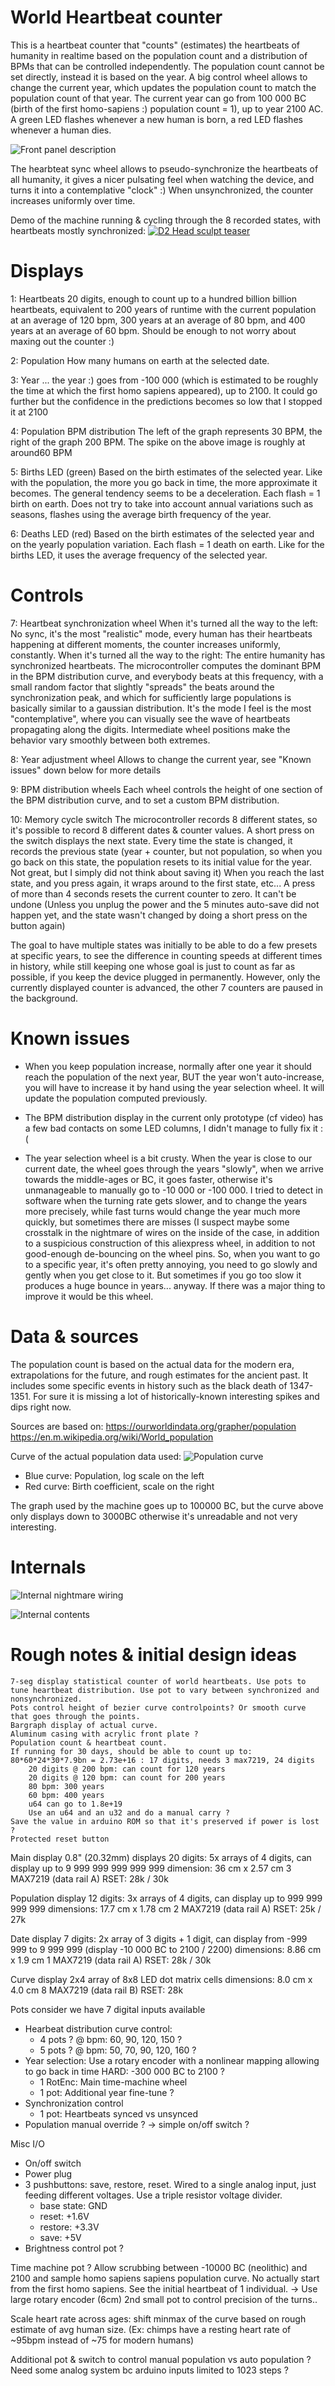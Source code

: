 # World Heartbeat counter
This is a heartbeat counter that "counts" (estimates) the heartbeats of humanity in realtime based on the population count and a distribution of BPMs that can be controlled independently.
The population count cannot be set directly, instead it is based on the year.
A big control wheel allows to change the current year, which updates the population count to match the population count of that year.
The current year can go from 100 000 BC (birth of the first homo-sapiens :) population count = 1), up to year 2100 AC.
A green LED flashes whenever a new human is born, a red LED flashes whenever a human dies.

![Front panel description](Images/HowTo-en.png)


The hearbteat sync wheel allows to pseudo-synchronize the heartbeats of all humanity, it gives a nicer pulsating feel when watching the device, and turns it into a contemplative "clock" :)
When unsynchronized, the counter increases uniformly over time.

Demo of the machine running & cycling through the 8 recorded states, with heartbeats mostly synchronized:
[![D2 Head sculpt teaser](https://img.youtube.com/vi/0Ew_5UpqQ8A/0.jpg)](https://www.youtube.com/watch?v=0Ew_5UpqQ8A)


# Displays

1: Heartbeats
20 digits, enough to count up to a hundred billion billion heartbeats, equivalent to 200 years of runtime with the current population at an average of 120 bpm, 300 years at an average of 80 bpm, and 400 years at an average of 60 bpm. Should be enough to not worry about maxing out the counter :)

2: Population
How many humans on earth at the selected date.

3: Year
... the year :) goes from -100 000 (which is estimated to be roughly the time at which the first homo sapiens appeared), up to 2100. It could go further but the confidence in the predictions becomes so low that I stopped it at 2100

4: Population BPM distribution
The left of the graph represents 30 BPM, the right of the graph 200 BPM. The spike on the above image is roughly at around60 BPM

5: Births LED (green)
Based on the birth estimates of the selected year. Like with the population, the more you go back in time, the more approximate it becomes. The general tendency seems to be a deceleration.
Each flash = 1 birth on earth. Does not try to take into account annual variations such as seasons, flashes using the average birth frequency of the year.

6: Deaths LED (red)
Based on the birth estimates of the selected year and on the yearly population variation.
Each flash = 1 death on earth. Like for the births LED, it uses the average frequency of the selected year.


# Controls

7: Heartbeat synchronization wheel
When it's turned all the way to the left: No sync, it's the most "realistic" mode, every human has their heartbeats happening at different moments, the counter increases uniformly, constantly.
When it's turned all the way to the right: The entire humanity has synchronized heartbeats. The microcontroller computes the dominant BPM in the BPM distribution curve, and everybody beats at this frequency, with a small random factor that slightly "spreads" the beats around the synchronization peak, and which for sufficiently large populations is basically similar to a gaussian distribution. It's the mode I feel is the most "contemplative", where you can visually see the wave of heartbeats propagating along the digits.
Intermediate wheel positions make the behavior vary smoothly between both extremes.

8: Year adjustment wheel
Allows to change the current year, see "Known issues" down below for more details

9: BPM distribution wheels
Each wheel controls the height of one section of the BPM distribution curve, and to set a custom BPM distribution.

10: Memory cycle switch
The microcontroller records 8 different states, so it's possible to record 8 different dates & counter values.
A short press on the switch displays the next state. Every time the state is changed, it records the previous state (year + counter, but not population, so when you go back on this state, the population resets to its initial value for the year. Not great, but I simply did not think about saving it)
When you reach the last state, and you press again, it wraps around to the first state, etc...
A press of more than 4 seconds resets the current counter to zero. It can't be undone (Unless you unplug the power and the 5 minutes auto-save did not happen yet, and the state wasn't changed by doing a short press on the button again)

The goal to have multiple states was initially to be able to do a few presets at specific years, to see the difference in counting speeds at different times in history, while still keeping one whose goal is just to count as far as possible, if you keep the device plugged in permanently.
However, only the currently displayed counter is advanced, the other 7 counters are paused in the background.


# Known issues

- When you keep population increase, normally after one year it should reach the population of the next year, BUT the year won't auto-increase, you will have to increase it by hand using the year selection wheel. It will update the population computed previously.

- The BPM distribution display in the current only prototype (cf video) has a few bad contacts on some LED columns, I didn't manage to fully fix it :(

- The year selection wheel is a bit crusty. When the year is close to our current date, the wheel goes through the years "slowly", when we arrive towards the middle-ages or BC, it goes faster, otherwise it's unmanageable to manually go to -10 000 or -100 000. I tried to detect in software when the turning rate gets slower, and to change the years more precisely, while fast turns would change the year much more quickly, but sometimes there are misses (I suspect maybe some crosstalk in the nightmare of wires on the inside of the case, in addition to a suspicious construction of this aliexpress wheel, in addition to not good-enough de-bouncing on the wheel pins.
So, when you want to go to a specific year, it's often pretty annoying, you need to go slowly and gently when you get close to it. But sometimes if you go too slow it produces a huge bounce in years... anyway. If there was a major thing to improve it would be this wheel.

# Data & sources

The population count is based on the actual data for the modern era, extrapolations for the future, and rough estimates for the ancient past. It includes some specific events in history such as the black death of 1347-1351. For sure it is missing a lot of historically-known interesting spikes and dips right now.

Sources are based on:
https://ourworldindata.org/grapher/population
https://en.m.wikipedia.org/wiki/World_population

Curve of the actual population data used:
![Population curve](Images/data.png)

* Blue curve: Population, log scale on the left
* Red curve: Birth coefficient, scale on the right

The graph used by the machine goes up to 100000 BC, but the curve above only displays down to 3000BC otherwise it's unreadable and not very interesting.


# Internals

![Internal nightmare wiring](Images/Inner_Nightmare.jpg)

![Internal contents](Images/Inner_Guts.jpg)


# Rough notes & initial design ideas
	7-seg display statistical counter of world heartbeats. Use pots to tune heartbeat distribution. Use pot to vary between synchronized and nonsynchronized.
	Pots control height of bezier curve controlpoints? Or smooth curve that goes through the points.
	Bargraph display of actual curve.
	Aluminum casing with acrylic front plate ?
	Population count & heartbeat count.
	If running for 30 days, should be able to count up to:
	80*60*24*30*7.9bn = 2.73e+16 : 17 digits, needs 3 max7219, 24 digits
		20 digits @ 200 bpm: can count for 120 years
		20 digits @ 120 bpm: can count for 200 years
		80 bpm: 300 years
		60 bpm: 400 years
		u64 can go to 1.8e+19
		Use an u64 and an u32 and do a manual carry ?
	Save the value in arduino ROM so that it's preserved if power is lost ?
	Protected reset button

Main display
	0.8" (20.32mm) displays
	20 digits: 5x arrays of 4 digits, can display up to 9 999 999 999 999 999
	dimension: 36 cm x 2.57 cm
	3 MAX7219 (data rail A)
	RSET: 28k / 30k
	
Population display
	12 digits: 3x arrays of 4 digits, can display up to 999 999 999 999
	dimensions: 17.7 cm x 1.78 cm
	2 MAX7219 (data rail A)
	RSET: 25k / 27k

Date display
	7 digits: 2x array of 3 digits + 1 digit, can display from -999 999 to 9 999 999 (display -10 000 BC to 2100 / 2200)
	dimensions: 8.86 cm x 1.9 cm
	1 MAX7219 (data rail A)
	RSET: 28k / 30k

Curve display
	2x4 array of 8x8 LED dot matrix cells
	dimensions: 8.0 cm x 4.0 cm
	8 MAX7219 (data rail B)
	RSET: 28k

Pots
	consider we have 7 digital inputs available
- Hearbeat distribution curve control:
	- 4 pots ? @ bpm: 60, 90, 120, 150 ?
	- 5 pots ? @ bpm: 50, 70, 90, 120, 160 ?
- Year selection: Use a rotary encoder with a nonlinear mapping allowing to go back in time HARD: -300 000 BC to 2100 ?
	- 1 RotEnc: Main time-machine wheel
	- 1 pot: Additional year fine-tune ?
- Synchronization control
	- 1 pot: Heartbeats synced vs unsynced
- Population manual override ? -> simple on/off switch ?

Misc I/O
- On/off switch
- Power plug
- 3 pushbuttons: save, restore, reset. Wired to a single analog input, just feeding different voltages. Use a triple resistor voltage divider.
	- base state: GND
	- reset: +1.6V
	- restore: +3.3V
	- save: +5V
- Brightness control pot ?



Time machine pot ? Allow scrubbing between -10000 BC (neolithic) and 2100 and sample homo sapiens sapiens population curve. No actually start from the first homo sapiens. See the initial heartbeat of 1 individual.
-> Use large rotary encoder (6cm)
2nd small pot to control precision of the turns..

Scale heart rate across ages: shift minmax of the curve based on rough estimate of avg human size. (Ex: chimps have a resting heart rate of ~95bpm instead of ~75 for modern humans)

Additional pot & switch to control manual population vs auto population ?
Need some analog system bc arduino inputs limited to 1023 steps ?

